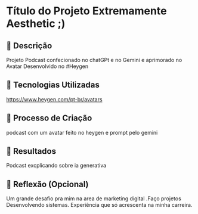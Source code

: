 # Título do Projeto Extremamente Aesthetic ;)

## 📒 Descrição
Projeto Podcast confecionado no chatGPt e no Gemini e aprimorado no Avatar Desenvolvido no #Heygen

## 🤖 Tecnologias Utilizadas
https://www.heygen.com/pt-br/avatars

## 🧐 Processo de Criação
podcast com um avatar feito no heygen e prompt pelo gemini

## 🚀 Resultados
Podcast excplicando sobre ia generativa 

## 💭 Reflexão (Opcional)
 Um grande desafio pra mim na area de marketing digital .Faço projetos Desenvolvendo sistemas.
 Experiência que só acrescenta na minha carreira.
